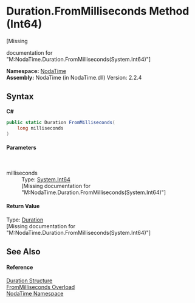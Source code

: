 # Duration.FromMilliseconds Method (Int64)
 

\[Missing <summary> documentation for "M:NodaTime.Duration.FromMilliseconds(System.Int64)"\]

**Namespace:**&nbsp;<a href="N_NodaTime">NodaTime</a><br />**Assembly:**&nbsp;NodaTime (in NodaTime.dll) Version: 2.2.4

## Syntax

**C#**<br />
``` C#
public static Duration FromMilliseconds(
	long milliseconds
)
```


#### Parameters
&nbsp;<dl><dt>milliseconds</dt><dd>Type: <a href="http://msdn2.microsoft.com/en-us/library/6yy583ek" target="_blank">System.Int64</a><br />\[Missing <param name="milliseconds"/> documentation for "M:NodaTime.Duration.FromMilliseconds(System.Int64)"\]</dd></dl>

#### Return Value
Type: <a href="T_NodaTime_Duration">Duration</a><br />\[Missing <returns> documentation for "M:NodaTime.Duration.FromMilliseconds(System.Int64)"\]

## See Also


#### Reference
<a href="T_NodaTime_Duration">Duration Structure</a><br /><a href="Overload_NodaTime_Duration_FromMilliseconds">FromMilliseconds Overload</a><br /><a href="N_NodaTime">NodaTime Namespace</a><br />